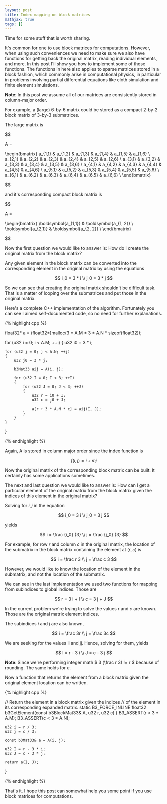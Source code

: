 ```yaml
---
layout: post
title: Index mapping on block matrices
mathjax: true
tags: []
---
```


Time for some stuff that is worth sharing.

It's common for one to use block matrices for computations. However, when using such conveniences we need to make sure we also have 
functions for getting back the original matrix, reading individual elements, and more. In this post I'll show you how to implement some 
of those functions. The functions in here also applies to sparse matrices stored in a block fashion, which commonly arise in computational physics, in particular 
in problems involving partial differential equations like cloth simulation and finite element simulations.

**Note**: In this post we assume all of our matrices are consistently stored in column-major order.

For example, a (large) 6-by-6 matrix could be stored as a compact 2-by-2 block matrix of 3-by-3 submatrices.

The large matrix is 

$$ 

A = 

\begin{bmatrix}
	 a_{1,1} & a_{1,2} & a_{1,3} & a_{1,4} & a_{1,5} & a_{1,6} \\
     a_{2,1} & a_{2,2} & a_{2,3} & a_{2,4} & a_{2,5} & a_{2,6} \\
     a_{3,1} & a_{3,2} & a_{3,3} & a_{3,4} & a_{3,5} & a_{3,6} \\
     a_{4,1} & a_{4,2} & a_{4,3} & a_{4,4} & a_{4,5} & a_{4,6} \\
     a_{5,1} & a_{5,2} & a_{5,3} & a_{5,4} & a_{5,5} & a_{5,6} \\
     a_{6,1} & a_{6,2} & a_{6,3} & a_{6,4} & a_{6,5} & a_{6,6} \\
\end{bmatrix}

$$

and it's corresponding compact block matrix is

$$

A = 

\begin{bmatrix}
	\boldsymbol{a_{1,1}} & \boldsymbol{a_{1, 2}} \\
	\boldsymbol{a_{2,1}} & \boldsymbol{a_{2, 2}} \\
\end{bmatrix}
	
$$

Now the first question we would like to answer is: How do I create the original matrix from the block matrix?

Any given element in the block matrix can be converted into the corresponding element in the original matrix by using the equations

$$ 
i_0 = 3 * i \\
j_0 = 3 * j
$$

So we can see that creating the original matrix shouldn't be difficult task. That is a matter of looping over the submatrices and put those in the original matrix. 

Here's a complete C++ implementation of the algorithm. Fortunately you can see I aimed self-documented code, so no need for further explanations.

{% highlight cpp %}

float32* a = (float32*)malloc(3 * A.M * 3 * A.N * sizeof(float32));

for (u32 i = 0; i < A.M; ++i)
{
	u32 i0 = 3 * i;
	
	for (u32 j = 0; j < A.N; ++j)
	{
		u32 j0 = 3 * j;
		
		b3Mat33 aij = A(i, j);

		for (u32 I = 0; I < 3; ++I)
		{
			for (u32 J = 0; J < 3; ++J)
			{
				u32 r = i0 + I;
				u32 c = j0 + J;

				a[r + 3 * A.M * c] = aij(I, J);
			}
		}
	}
}

{% endhighlight %}

Again, A is stored in column major order since the index function is 

$$ f(i, j) = i + mj $$

Now the original matrix of the corresponding block matrix can be built. It certainly has some applications sometimes.

The next and last question we would like to answer is: How can I get a particular element of the original matrix from the block matrix given 
the indices of this element in the original matrix?

Solving for $i, j$ in the equation

$$
i_0 = 3 i \\
j_0 = 3 j
$$

yields 

$$
i = \frac {i_0} {3} \\
j = \frac {j_0} {3} 
$$

For example, for row $r$ and column $c$ in the original matrix, the location of the submatrix in the block matrix containing the element at $(r, c)$ is

$$
i = \frac r 3 \\
j = \frac c 3
$$

However, we would like to know the location of the element in the submatrix, and not the location of the submatrix.

We can see in the last implementation we used two functions for mapping from subindices to global indices. Those are

$$
r = 3 i + I \\
c = 3 j + J 
$$

In the current problem we're trying to solve the values $r$ and $c$ are known. Those are the original matrix element indices. 

The subindices $i$ and $j$ are also known,

$$
i = \frac 3r \\
j = \frac 3c 
$$

We are seeking for the values ii and jj. Hence, solving for them, yields 

$$
I = r - 3 i \\
J = c - 3 j 
$$

**Note**: Since we're performing integer math $ 3 (\frac r 3) != r $ because of rounding. The same holds for $c$.

Now a function that returns the element from a block matrix given the original element location can be written.

{% highlight cpp %}

// Return the element in a block matrix given the indices 
// of the element in its corresponding expanded matrix.
static B3_FORCE_INLINE float32 b3GetElement(const b3BlockMat33& A, u32 r, u32 c)
{
	B3_ASSERT(r < 3 * A.M);
	B3_ASSERT(c < 3 * A.N);

	u32 i = r / 3;
	u32 j = c / 3;

	const b3Mat33& a = A(i, j);

	u32 I = r - 3 * i;
	u32 J = c - 3 * j;

	return a(I, J);
}

{% endhighlight %}

That's it. I hope this post can somewhat help you some point if you use block matrices for computations.